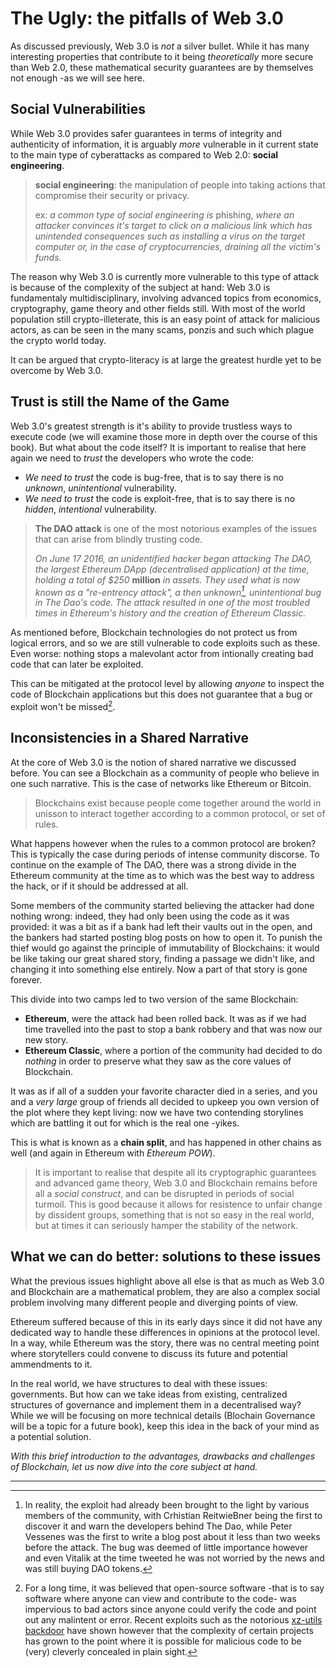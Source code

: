 # The Ugly: the pitfalls of Web 3.0

As discussed previously, Web 3.0 is _not_ a silver bullet. While it has many interesting properties that contribute to it being _theoretically_ more secure than Web 2.0, these mathematical security guarantees are by themselves not enough -as we will see here.

## Social Vulnerabilities

While Web 3.0 provides safer guarantees in terms of integrity and authenticity of information, it is arguably _more_ vulnerable in it current state to the main type of cyberattacks as compared to Web 2.0: **social engineering**.

> **social engineering**: the manipulation of people into taking actions that compromise their security or privacy.
>
> ex: _a common type of social engineering is_ phishing, _where an attacker convinces it's target to click on a malicious link which has unintended consequences such as installing a virus on the target computer or, in the case of cryptocurrencies, draining all the victim's funds._

The reason why Web 3.0 is currently more vulnerable to this type of attack is because of the complexity of the subject at hand: Web 3.0 is fundamentaly multidisciplinary, involving advanced topics from economics, cryptography, game theory and other fields still. With most of the world population still crypto-illeterate, this is an easy point of attack for malicious actors, as can be seen in the many scams, ponzis and such which plague the crypto world today.

It can be argued that crypto-literacy is at large the greatest hurdle yet to be overcome by Web 3.0.

## Trust is still the Name of the Game

Web 3.0's greatest strength is it's ability to provide trustless ways to execute code (we will examine those more in depth over the course of this book). But what about the code itself? It is important to realise that here again we need to *trust* the developers who wrote the code:

- _We need to trust_ the code is bug-free, that is to say there is no _unknown_, _unintentional_ vulnerability.
- _We need to trust_ the code is exploit-free, that is to say there is no _hidden_, _intentional_ vulnerability.

> **The DAO attack** is one of the most notorious examples of the issues that can arise from blindly trusting code.
>
> _On June 17 2016, an unidentified hacker began attacking The DAO, the largest Ethereum DApp (decentralised application) at the time, holding a total of $250_ **million** _in assets. They used what is now known as a "re-entrency attack", a then unknown[^1], unintentional bug in The Dao's code. The attack resulted in one of the most troubled times in Ethereum's history and the creation of Ethereum Classic._

As mentioned before, Blockchain technologies do not protect us from logical errors, and so we are still vulnerable to code exploits such as these. Even worse: nothing stops a malevolant actor from intionally creating bad code that can later be exploited.

This can be mitigated at the protocol level by allowing _anyone_ to inspect the code of Blockchain applications but this does not guarantee that a bug or exploit won't be missed[^2].

## Inconsistencies in a Shared Narrative

At the core of Web 3.0 is the notion of shared narrative we discussed before. You can see a Blockchain as a community of people who believe in one such narrative. This is the case of networks like Ethereum or Bitcoin.

> Blockchains exist because people come together around the world in unisson to interact together according to a common protocol, or set of rules.

What happens however when the rules to a common protocol are broken? This is typically the case during periods of intense community discorse. To continue on the example of The DAO, there was a strong divide in the Ethereum community at the time as to which was the best way to address the hack, or if it should be addressed at all.

Some members of the community started believing the attacker had done nothing wrong: indeed, they had only been using the code as it was provided: it was a bit as if a bank had left their vaults out in the open, and the bankers had started posting blog posts on how to open it. To punish the thief would go against the principle of immutability of Blockchains: it would be like taking our great shared story, finding a passage we didn't like, and changing it into something else entirely. Now a part of that story is gone forever.

This divide into two camps led to two version of the same Blockchain:

- **Ethereum**, were the attack had been rolled back. It was as if we had time travelled into the past to stop a bank robbery and that was now our new story.
- **Ethereum Classic**, where a portion of the community had decided to do _nothing_ in order to preserve what they saw as the core values of Blockchain.

It was as if all of a sudden your favorite character died in a series, and you and a _very large_ group of friends all decided to upkeep you own version of the plot where they kept living: now we have two contending storylines which are battling it out for which is the real one -yikes.

This is what is known as a **chain split**, and has happened in other chains as well (and again in Ethereum with _Ethereum POW_). 

> It is important to realise that despite all its cryptographic guarantees and advanced game theory, Web 3.0 and Blockchain remains before all a _social construct_, and can be disrupted in periods of social turmoil. This is good because it allows for resistence to unfair change by dissident groups, something that is not so easy in the real world, but at times it can seriously hamper the stability of the network.

## What we can do better: solutions to these issues

What the previous issues highlight above all else is that as much as Web 3.0 and Blockchain are a mathematical problem, they are also a complex social problem involving many different people and diverging points of view.

Ethereum suffered because of this in its early days since it did not have any dedicated way to handle these differences in opinions at the protocol level. In a way, while Ethereum was the story, there was no central meeting point where storytellers could convene to discuss its future and potential ammendments to it.

In the real world, we have structures to deal with these issues: governments. But how can we take ideas from existing, centralized structures of governance and implement them in a decentralised way? While we will be focusing on more technical details (Blochain Governance will be a topic for a future book), keep this idea in the back of your mind as a potential solution.

_With this brief introduction to the advantages, drawbacks and challenges of Blockchain, let us now dive into the core subject at hand._

---

[^1]: In reality, the exploit had already been brought to the light by various members of the community, with Crhistian ReitwieBner being the first to discover it and warn the developers behind The Dao, while Peter Vessenes was the first to write a blog post about it less than two weeks before the attack. The bug was deemed of little importance however and even Vitalik at the time tweeted he was not worried by the news and was still buying DAO tokens.

[^2]: For a long time, it was believed that open-source software -that is to say software where anyone can view and contribute to the code- was impervious to bad actors since anyone could verify the code and point out any malintent or error. Recent exploits such as the notorious [xz-utils backdoor](https://arstechnica.com/security/2024/03/backdoor-found-in-widely-used-linux-utility-breaks-encrypted-ssh-connections/) have shown however that the complexity of certain projects has grown to the point where it is possible for malicious code to be (very) cleverly concealed in plain sight.
